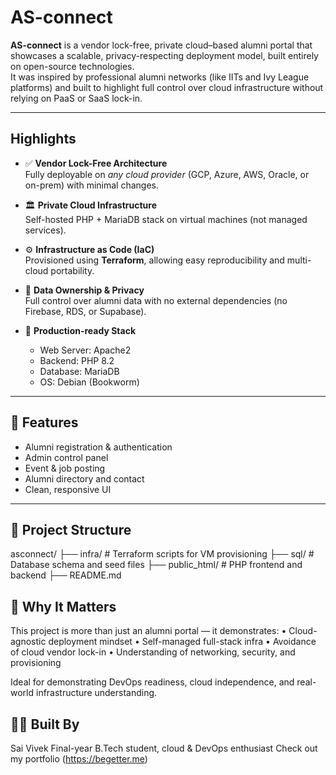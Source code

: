# AS-connect 

**AS-connect** is a vendor lock-free, private cloud–based alumni portal that showcases a scalable, privacy-respecting deployment model, built entirely on open-source technologies.  
It was inspired by professional alumni networks (like IITs and Ivy League platforms) and built to highlight full control over cloud infrastructure without relying on PaaS or SaaS lock-in.

---

##  Highlights

- ✅ **Vendor Lock-Free Architecture**  
  Fully deployable on *any cloud provider* (GCP, Azure, AWS, Oracle, or on-prem) with minimal changes.

- 🏛️ **Private Cloud Infrastructure**  
  Self-hosted PHP + MariaDB stack on virtual machines (not managed services).

- ⚙️ **Infrastructure as Code (IaC)**  
  Provisioned using **Terraform**, allowing easy reproducibility and multi-cloud portability.

- 🔐 **Data Ownership & Privacy**  
  Full control over alumni data with no external dependencies (no Firebase, RDS, or Supabase).

- 🚀 **Production-ready Stack**  
  - Web Server: Apache2  
  - Backend: PHP 8.2  
  - Database: MariaDB  
  - OS: Debian (Bookworm)

---

## 📸 Features

- Alumni registration & authentication
- Admin control panel
- Event & job posting
- Alumni directory and contact
- Clean, responsive UI

---

## 📂 Project Structure
asconnect/
├── infra/               # Terraform scripts for VM provisioning
├── sql/                 # Database schema and seed files
├── public_html/         # PHP frontend and backend
├── README.md


## 🧠 Why It Matters

This project is more than just an alumni portal — it demonstrates:
	•	Cloud-agnostic deployment mindset
	•	Self-managed full-stack infra
	•	Avoidance of cloud vendor lock-in
	•	Understanding of networking, security, and provisioning

Ideal for demonstrating DevOps readiness, cloud independence, and real-world infrastructure understanding.


## 👨‍💻 Built By

Sai Vivek
Final-year B.Tech student, cloud & DevOps enthusiast
Check out my portfolio (https://begetter.me)
